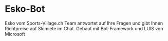 # Esko-Bot
Esko vom Sports-Village.ch Team antwortet auf Ihre Fragen und gibt Ihnen Richtpreise auf Skimiete im Chat. Gebaut mit Bot-Framework und LUIS von Microsoft